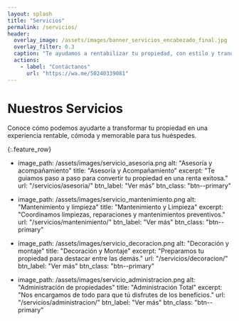 ```yaml
---
layout: splash
title: "Servicios"
permalink: /servicios/
header:
  overlay_image: /assets/images/banner_servicios_encabezado_final.jpg
  overlay_filter: 0.3
  caption: "Te ayudamos a rentabilizar tu propiedad, con estilo y tranquilidad."
  actions:
    - label: "Contáctanos"
      url: "https://wa.me/50240339081"
---
```


# Nuestros Servicios

Conoce cómo podemos ayudarte a transformar tu propiedad en una experiencia rentable, cómoda y memorable para tus huéspedes.

{:.feature_row}
  - image_path: /assets/images/servicio_asesoria.png
    alt: "Asesoría y acompañamiento"
    title: "Asesoría y Acompañamiento"
    excerpt: "Te guiamos paso a paso para convertir tu propiedad en una renta exitosa."
    url: "/servicios/asesoria/"
    btn_label: "Ver más"
    btn_class: "btn--primary"

  - image_path: /assets/images/servicio_mantenimiento.png
    alt: "Mantenimiento y limpieza"
    title: "Mantenimiento y Limpieza"
    excerpt: "Coordinamos limpiezas, reparaciones y mantenimientos preventivos."
    url: "/servicios/mantenimiento/"
    btn_label: "Ver más"
    btn_class: "btn--primary"

  - image_path: /assets/images/servicio_decoracion.png
    alt: "Decoración y montaje"
    title: "Decoración y Montaje"
    excerpt: "Preparamos tu propiedad para destacar entre las demás."
    url: "/servicios/decoracion/"
    btn_label: "Ver más"
    btn_class: "btn--primary"

  - image_path: /assets/images/servicio_administracion.png
    alt: "Administración de propiedades"
    title: "Administración Total"
    excerpt: "Nos encargamos de todo para que tú disfrutes de los beneficios."
    url: "/servicios/administracion/"
    btn_label: "Ver más"
    btn_class: "btn--primary"
